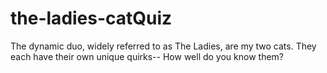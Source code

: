# the-ladies-catQuiz
  The dynamic duo, widely referred to as The Ladies, are my two cats.  They each have their own unique quirks-- How well do you know them?

